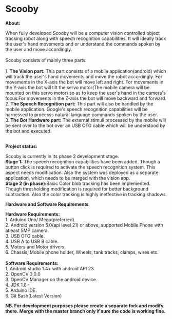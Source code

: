 # Scooby

<b>About:</b>
<br>
<p>
When fully developed Scooby will be a computer vision controlled object tracking robot along with speech recognition capabilities. It will ideally track the user's hand movements and or understand the commands spoken by the user and move accordingly.<br><br>
Scooby consists of mainly three parts: <br><br>
1.<b> The Vision part:</b> This part consists of a mobile application(android) which will track the user's hand movements and move the robot accordingly. For movements in the X-axis the bot will move left and right. For movements in the Y-axis the bot will tilt the servo motor(The mobile camera will be mounted on this servo motor) so as to keep the user's hand in the camera's focus.For movements in the Z-axis the bot will move backward and forward.<br>
2.<b> The Speech Recognition part:</b>	This part will also be handled by the mobile application. Google's speech recognition capabilities will be harnessed to processs natural language commands spoken by the user.<br>
3.<b> The Bot Hardware part:</b> The external stimuli processed by the mobile will be sent over to the bot over an USB OTG cable which will be understood by the bot and executed.<br><br>
</p>

<b> Project status: </b>
<br>
<p>
Scooby is currently in its phase 2 development stage. <br>
<b>Stage 1:</b> The speech recognition capabilities have been added. Though a button click is required to activate the speech recognition system. This aspect needs modification. Also the system was deployed as a separate application, which needs to be merged with the vision app.
<br>
<b>Stage 2 (in phase):</b>Basic Color blob tracking has been implemented. Though thresholding modification is required for better background subtraction. Also the color tracking is highly ineffective in tracking shadows.<br>
</p>

<b> Hardware and Software Requirements </b>
<br>
<p>
<b> Hardware Requirements: </b>
<br>
1.	Arduino Uno/ Mega(preferred) <br>
2.	Android version 5.0(api level 21) or above, supported Mobile Phone with atleast 5MP camera.<br>
3.	USB OTG cable.<br>
4.	USB A to USB B cable.<br>
5.	Motors and Motor drivers.<br>
6.	Chassis, Mobile phone holder, Wheels, tank tracks, clamps, wires etc.<br>
<br>
<b> Software Requirements: </b>
<br>
1.	Android studio 1.4+ with android API 23.<br>
2.	OpenCV 3.0.0<br>
3.	OpenCV Manager on the android device.<br>
4.	JDK 1.8+<br>
5.	Arduino IDE.<br>
6.	Git Bash(Latest Version)
</p>
<b> NB. For development purposes please create a separate fork and modify there. Merge with the master branch only if sure the code is working fine.</b>
